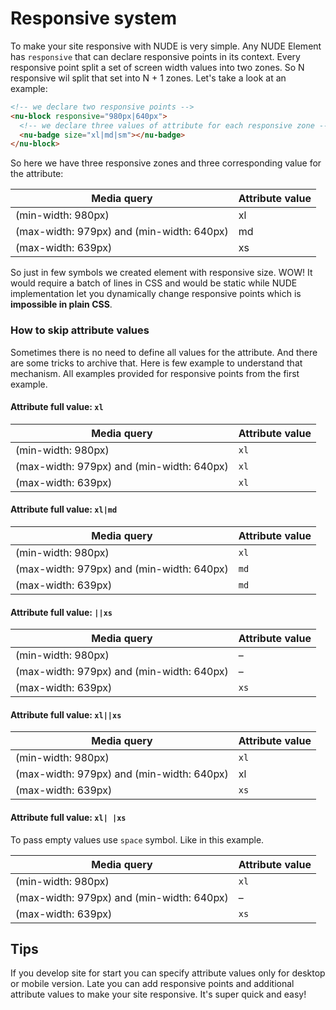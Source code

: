 # Responsive system

To make your site responsive with NUDE is very simple. Any NUDE Element has `responsive` that can declare responsive points in its context. Every responsive point split a set of screen width values into two zones. So N responsive wil split that set into N + 1 zones. Let's take a look at an example:

```html
<!-- we declare two responsive points -->
<nu-block responsive="980px|640px">
  <!-- we declare three values of attribute for each responsive zone -->
  <nu-badge size="xl|md|sm"></nu-badge>
</nu-block>
```

So here we have three responsive zones and three corresponding value for the attribute:

| Media query | Attribute value |
|--- | --- |
| (min-width: 980px) | xl |
| (max-width: 979px) and (min-width: 640px) | md |
| (max-width: 639px) | xs |

So just in few symbols we created element with responsive size. WOW! It would require a batch of lines in CSS and would be static while NUDE implementation let you dynamically change responsive points which is **impossible in plain CSS**.

### How to skip attribute values

Sometimes there is no need to define all values for the attribute. And there are some tricks to archive that. Here is few example to understand that mechanism. All examples provided for responsive points from the first example.

#### Attribute full value: `xl`

| Media query | Attribute value |
|--- | --- |
| (min-width: 980px) | `xl` |
| (max-width: 979px) and (min-width: 640px) | `xl` |
| (max-width: 639px) | `xl` |

#### Attribute full value: `xl|md`

| Media query | Attribute value |
|--- | --- |
| (min-width: 980px) | `xl` |
| (max-width: 979px) and (min-width: 640px) | `md` |
| (max-width: 639px) | `md` |

#### Attribute full value: `||xs`

| Media query | Attribute value |
|--- | --- |
| (min-width: 980px) | – |
| (max-width: 979px) and (min-width: 640px) | – |
| (max-width: 639px) | `xs` |

#### Attribute full value: `xl||xs`

| Media query | Attribute value |
|--- | --- |
| (min-width: 980px) | `xl` |
| (max-width: 979px) and (min-width: 640px) | xl |
| (max-width: 639px) | `xs` |

#### Attribute full value: `xl| |xs`

To pass empty values use `space` symbol. Like in this example.

| Media query | Attribute value |
|--- | --- |
| (min-width: 980px) | `xl` |
| (max-width: 979px) and (min-width: 640px) | – |
| (max-width: 639px) | `xs` |

## Tips

If you develop site for start you can specify attribute values only for desktop or mobile version. Late you can add responsive points and additional attribute values to make your site responsive. It's super quick and easy!
